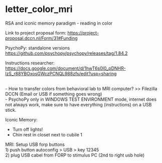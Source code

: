 # letter_color_mri
RSA and iconic memory paradigm - reading in color 

Link to project proposal form: https://project-proposal.dccn.nl/Form/31#Funding

PsychoPy: standalone versions https://github.com/psychopy/psychopy/releases/tag/1.84.2

Instructions researcher: https://docs.google.com/document/d/1hwT6s0I0_pDNHR-lzS_r88YBOxosGWczPCNQL988zfs/edit?usp=sharing

<br>
- How to transfer colors from behavioral lab to MRI computer? >> Filezilla DCCN (Email or USB if something goes wrong)
<br>
- PsychoPy only in WINDOWS TEST ENVIRONMENT mode, internet does not always work, make sure to have everything (instructions) on a USB stick.


Iconic Memory: 
- Turn off lights!
- Chin rest in closet next to cubile 1


MRI:
Setup USB forp buttons
<br> 1) push button autoconfig > USB > key 12345
<br> 2) plug USB cabel from FORP to stimulus PC (2nd to right usb hole)
